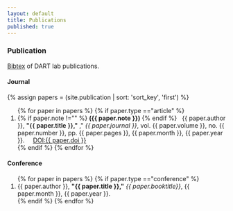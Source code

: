 ```yaml
---
layout: default
title: Publications
published: true
---
```


### Publication
[Bibtex](/utilities/dart_pub.bib) of DART lab publications. 

#### Journal

{% assign papers = (site.publication | sort: 'sort_key', 'first') %}
<ol>
	{% for paper in papers %}
	{% if paper.type =="article" %}	
	<li> 
    {% if paper.note !="" %} 
    	<b>({{ paper.note }})</b> 
    {% endif %} 
    &nbsp; {{ paper.author }}, <span style='font-weight: 600;'>"{{ paper.title }}," </span>," <i> {{ paper.journal }}</i>, vol. {{ paper.volume }}, no. {{ paper.number }}, pp. {{ paper.pages }}, {{ paper.month }}, {{ paper.year }}. &nbsp; &nbsp; <a href="http://dx.doi.org/{{ paper.doi }}">DOI:{{ paper.doi }}</a></li>
	{% endif %}	
	{% endfor %}
</ol>

#### Conference

<ol>
	{% for paper in papers %}
	{% if paper.type =="conference" %}	
	<li>{{ paper.author }}, <b>"{{ paper.title }},"</b> <i> {{ paper.booktitle}}</i>, {{ paper.month }}, {{ paper.year }}. </li>
	{% endif %}	
	{% endfor %}
</ol>